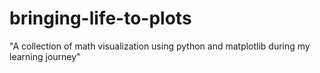# bringing-life-to-plots
"A collection of math visualization using python and matplotlib during my learning journey"
